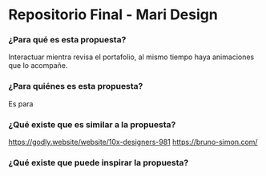 # Repositorio Final - Mari Design

### ¿Para qué es esta propuesta?
Interactuar mientra revisa el portafolio, al mismo tiempo haya animaciones que lo acompañe. 

### ¿Para quiénes es esta propuesta?
Es para 

### ¿Qué existe que es similar a la propuesta?

<https://godly.website/website/10x-designers-981>
<https://bruno-simon.com/>

### ¿Qué existe que puede inspirar la propuesta?
